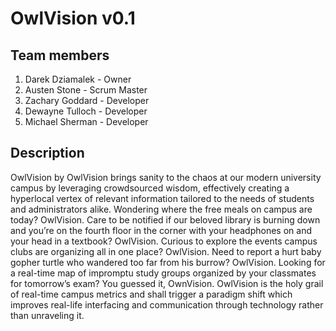 # OwlVision v0.1

## Team members
1. Darek Dziamalek - Owner
2. Austen Stone - Scrum Master
3. Zachary Goddard - Developer
4. Dewayne Tulloch - Developer
5. Michael Sherman - Developer

## Description
OwlVision by OwlVision brings sanity to the chaos at our modern university campus by leveraging crowdsourced wisdom, effectively creating a hyperlocal vertex of relevant information tailored to the needs of students and administrators alike. Wondering where the free meals on campus are today? OwlVision. Care to be notified if our beloved library is burning down and you’re on the fourth floor in the corner with your headphones on and your head in a textbook? OwlVision. Curious to explore the events campus clubs are organizing all in one place? OwlVision. Need to report a hurt baby gopher turtle who wandered too far from his burrow? OwlVision. Looking for a real-time map of impromptu study groups organized by your classmates for tomorrow’s exam? You guessed it, OwnVision. OwlVision is the holy grail of real-time campus metrics and shall trigger a paradigm shift which improves real-life interfacing and communication through technology rather than unraveling it.
